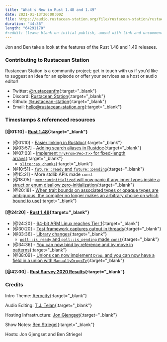 ```yaml
---
title: "What's New in Rust 1.48 and 1.49"
date: 2021-01-13T20:00:00Z
file: https://audio.rustacean-station.org/file/rustacean-station/rustacean-station-e032-rust-1.48-1.49.mp3
duration: "44:36"
length: "64291170"
#reddit: (leave blank on initial publish, amend with link and uncomment this line after Reddit thread has been posted)
---
```


Jon and Ben take a look at the features of the Rust 1.48 and 1.49 releases.

<!--
The episode introduction goes here.
The first paragraph should ideally be short, and is used in various
places as a "short description" for the episode. Any subsequent
paragraphs show up as "expanded description".
-->

### Contributing to Rustacean Station

<!-- You can probably leave this as-is -->

Rustacean Station is a community project; get in touch with us if you'd like to suggest an idea for an episode or offer your services as a host or audio editor!

 - Twitter: [@rustaceanfm](https://twitter.com/rustaceanfm){:target="_blank"}
 - Discord: [Rustacean Station](https://discord.gg/cHc3Gyc){:target="_blank"}
 - Github: [@rustacean-station](https://github.com/rustacean-station/){:target="_blank"}
 - Email: [hello@rustacean-station.org](mailto:hello@rustacean-station.org){:target="_blank"}

### Timestamps & referenced resources

#### [@01:10] - [Rust 1.48](https://blog.rust-lang.org/2020/11/19/Rust-1.48.html){:target="_blank"}

 - [@01:10] - [Easier linking in Rustdoc](https://blog.rust-lang.org/2020/11/19/Rust-1.48.html#easier-linking-in-rustdoc){:target="_blank"}
 - [@03:57] - [Adding search aliases in Rustdoc](https://blog.rust-lang.org/2020/11/19/Rust-1.48.html#adding-search-aliases){:target="_blank"}
 - [@07:03] - [Implement `TryFrom<Vec<T>>` for fixed-length arrays](https://blog.rust-lang.org/2020/11/19/Rust-1.48.html#library-changes){:target="_blank"}
     - [`slice::as_chunks`](https://doc.rust-lang.org/std/primitive.slice.html#method.as_chunks){:target="_blank"}
 - [@10:51] - [`future::ready` and `future::pending`](https://doc.rust-lang.org/std/future/index.html#functions){:target="_blank"}
 - [@15:21] - More stdlib APIs made `const`
 - [@18:05] - [`mem::uninitialized` will now panic if any inner types inside a struct or enum disallow zero-initialization](https://github.com/rust-lang/rust/pull/71274/){:target="_blank"}
 - [@20:18] - [When trait bounds on associated types or opaque types are ambiguous, the compiler no longer makes an arbitrary choice on which bound to use](https://github.com/rust-lang/rust/issues/54121/){:target="_blank"}

#### [@24:20] - [Rust 1.49](https://blog.rust-lang.org/2020/12/31/Rust-1.49.0.html){:target="_blank"}

 - [@24:20] - [64-bit ARM Linux reaches Tier 1](https://blog.rust-lang.org/2020/12/31/Rust-1.49.0.html#64-bit-arm-linux-reaches-tier-1){:target="_blank"}
 - [@30:20] - [Test framework captures output in threads](https://blog.rust-lang.org/2020/12/31/Rust-1.49.0.html#test-framework-captures-output-in-threads){:target="_blank"}
 - [@33:36] - [Library changes](https://blog.rust-lang.org/2020/12/31/Rust-1.49.0.html#library-changes){:target="_blank"}
     - [`poll::is_ready` and `poll::is_pending` made `const`](https://doc.rust-lang.org/stable/std/task/enum.Poll.html#method.is_ready){:target="_blank"}
 - [@34:36] - [You can now bind by reference and by move in patterns](https://github.com/rust-lang/rust/pull/76119){:target="_blank"}
 - [@38:09] - [Unions can now implement `Drop`, and you can now have a field in a union with `ManuallyDrop<T>`](https://github.com/rust-lang/rust/pull/77547){:target="_blank"}

#### [@42:00] - [Rust Survey 2020 Results](https://blog.rust-lang.org/2020/12/16/rust-survey-2020.html){:target="_blank"}

<!--
In this section, leave timestamped notes of the form:

 - [@HH:MM:SS] - Topic at first timestamp
 - [@HH:MM:SS] - Topic at second timestamp
     - A link to additional material discussed during the preceding topic

-->

### Credits

Intro Theme: [Aerocity](https://twitter.com/AerocityMusic){:target="_blank"}

Audio Editing: [T.J. Telan](https://tjtelan.com){:target="_blank"}

Hosting Infrastructure: [Jon Gjengset](https://twitter.com/jonhoo/){:target="_blank"}

Show Notes: [Ben Striegel](https://twitter.com/bstrie){:target="_blank"}

Hosts: Jon Gjengset and Ben Striegel
